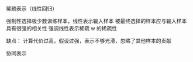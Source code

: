 
稀疏表示（线性回归）

强制性选择极少数训练样本，线性表示输入样本
被最终选择的样本应与输入样本具有很强的相关性
强调线性表示稀疏 w 的稀疏性

缺点：
计算代价过高，假设过强，表示不够光滑，忽略了其他样本的贡献




协同表示